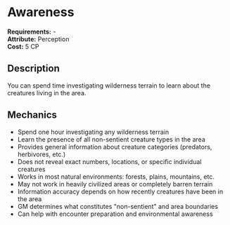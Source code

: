 # Awareness

**Requirements:** -  
**Attribute:** Perception  
**Cost:** 5 CP  

## Description
You can spend time investigating wilderness terrain to learn about the creatures living in the area.

## Mechanics
- Spend one hour investigating any wilderness terrain
- Learn the presence of all non-sentient creature types in the area
- Provides general information about creature categories (predators, herbivores, etc.)
- Does not reveal exact numbers, locations, or specific individual creatures
- Works in most natural environments: forests, plains, mountains, etc.
- May not work in heavily civilized areas or completely barren terrain
- Information accuracy depends on how recently creatures have been in the area
- GM determines what constitutes "non-sentient" and area boundaries
- Can help with encounter preparation and environmental awareness